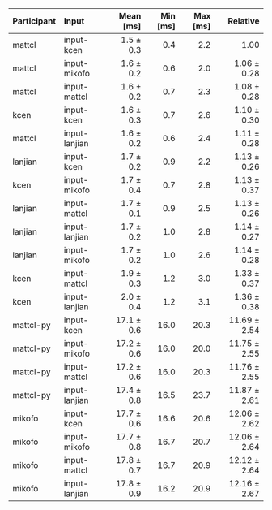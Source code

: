 | Participant | Input | Mean [ms] | Min [ms] | Max [ms] | Relative |
|:---|:---|---:|---:|---:|---:|
| mattcl | input-kcen | 1.5 ± 0.3 | 0.4 | 2.2 | 1.00 |
| mattcl | input-mikofo | 1.6 ± 0.2 | 0.6 | 2.0 | 1.06 ± 0.28 |
| mattcl | input-mattcl | 1.6 ± 0.2 | 0.7 | 2.3 | 1.08 ± 0.28 |
| kcen | input-kcen | 1.6 ± 0.3 | 0.7 | 2.6 | 1.10 ± 0.30 |
| mattcl | input-lanjian | 1.6 ± 0.2 | 0.6 | 2.4 | 1.11 ± 0.28 |
| lanjian | input-kcen | 1.7 ± 0.2 | 0.9 | 2.2 | 1.13 ± 0.26 |
| kcen | input-mikofo | 1.7 ± 0.4 | 0.7 | 2.8 | 1.13 ± 0.37 |
| lanjian | input-mattcl | 1.7 ± 0.1 | 0.9 | 2.5 | 1.13 ± 0.26 |
| lanjian | input-lanjian | 1.7 ± 0.2 | 1.0 | 2.8 | 1.14 ± 0.27 |
| lanjian | input-mikofo | 1.7 ± 0.2 | 1.0 | 2.6 | 1.14 ± 0.28 |
| kcen | input-mattcl | 1.9 ± 0.3 | 1.2 | 3.0 | 1.33 ± 0.37 |
| kcen | input-lanjian | 2.0 ± 0.4 | 1.2 | 3.1 | 1.36 ± 0.38 |
| mattcl-py | input-kcen | 17.1 ± 0.6 | 16.0 | 20.3 | 11.69 ± 2.54 |
| mattcl-py | input-mikofo | 17.2 ± 0.6 | 16.0 | 20.0 | 11.75 ± 2.55 |
| mattcl-py | input-mattcl | 17.2 ± 0.6 | 16.0 | 20.3 | 11.76 ± 2.55 |
| mattcl-py | input-lanjian | 17.4 ± 0.8 | 16.5 | 23.7 | 11.87 ± 2.61 |
| mikofo | input-kcen | 17.7 ± 0.6 | 16.6 | 20.6 | 12.06 ± 2.62 |
| mikofo | input-mikofo | 17.7 ± 0.8 | 16.7 | 20.7 | 12.06 ± 2.64 |
| mikofo | input-mattcl | 17.8 ± 0.7 | 16.7 | 20.9 | 12.12 ± 2.64 |
| mikofo | input-lanjian | 17.8 ± 0.9 | 16.2 | 20.9 | 12.16 ± 2.67 |
